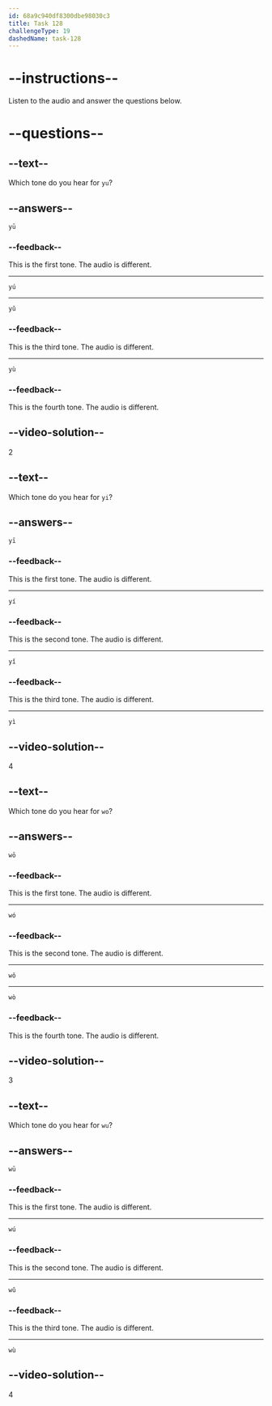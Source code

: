 ```yaml
---
id: 68a9c940df8300dbe98030c3
title: Task 128
challengeType: 19
dashedName: task-128
---
```


<!-- (Audio) A: yú, yì, wǒ, wù -->

# --instructions--

Listen to the audio and answer the questions below.

# --questions--

## --text--

Which tone do you hear for `yu`?

## --answers--

`yū`

### --feedback--

This is the first tone. The audio is different.

---

`yú`

---

`yǔ`

### --feedback--

This is the third tone. The audio is different.

---

`yù`

### --feedback--

This is the fourth tone. The audio is different.

## --video-solution--

2

## --text--

Which tone do you hear for `yi`?

## --answers--

`yī`

### --feedback--

This is the first tone. The audio is different.

---

`yí`

### --feedback--

This is the second tone. The audio is different.

---

`yǐ`

### --feedback--

This is the third tone. The audio is different.

---

`yì`

## --video-solution--

4

## --text--

Which tone do you hear for `wo`?

## --answers--

`wō`

### --feedback--

This is the first tone. The audio is different.

---

`wó`

### --feedback--

This is the second tone. The audio is different.

---

`wǒ`

---

`wò`

### --feedback--

This is the fourth tone. The audio is different.

## --video-solution--

3

## --text--

Which tone do you hear for `wu`?

## --answers--

`wū`

### --feedback--

This is the first tone. The audio is different.

---

`wú`

### --feedback--

This is the second tone. The audio is different.

---

`wǔ`

### --feedback--

This is the third tone. The audio is different.

---

`wù`

## --video-solution--

4
